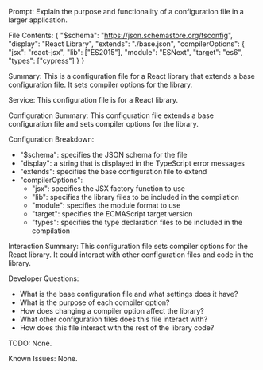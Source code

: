 Prompt: Explain the purpose and functionality of a configuration file in a larger application.

File Contents:
{
  "$schema": "https://json.schemastore.org/tsconfig",
  "display": "React Library",
  "extends": "./base.json",
  "compilerOptions": {
    "jsx": "react-jsx",
    "lib": ["ES2015"],
    "module": "ESNext",
    "target": "es6",
    "types": ["cypress"]
  }
}

Summary:
This is a configuration file for a React library that extends a base configuration file. It sets compiler options for the library.

Service:
This configuration file is for a React library.

Configuration Summary:
This configuration file extends a base configuration file and sets compiler options for the library.

Configuration Breakdown:
- "$schema": specifies the JSON schema for the file
- "display": a string that is displayed in the TypeScript error messages
- "extends": specifies the base configuration file to extend
- "compilerOptions":
  - "jsx": specifies the JSX factory function to use
  - "lib": specifies the library files to be included in the compilation
  - "module": specifies the module format to use
  - "target": specifies the ECMAScript target version
  - "types": specifies the type declaration files to be included in the compilation

Interaction Summary:
This configuration file sets compiler options for the React library. It could interact with other configuration files and code in the library.

Developer Questions:
- What is the base configuration file and what settings does it have?
- What is the purpose of each compiler option?
- How does changing a compiler option affect the library?
- What other configuration files does this file interact with?
- How does this file interact with the rest of the library code?

TODO:
None.

Known Issues:
None.